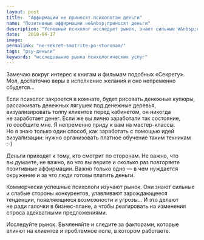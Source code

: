 ```yaml
---
layout: post
title:  "Аффирмации не приносят психологам деньги"
name: "Позитивные аффирмации не&nbsp;приносят деньги"
description: "Успешный психолог исследует рынок, знает сильные и&nbsp;слабые стороны как свои, так и&nbsp;конкурентов, улавливает тенденции и&nbsp;возможности."
date:   2010-04-17
image:
permalink: "ne-sekret-smotrite-po-storonam/"
tags: "psy-деньги"
keywords: "исследование рынка психологических услуг"
---
```


<p>Замечаю вокруг интерес к&nbsp;книгам и&nbsp;фильмам подобных «Секрету». Мол, достаточно веры в&nbsp;исполнение желания и&nbsp;оно непременно сбудется...</p>
<p>Если психолог закроется в&nbsp;комнате, будет рисовать денежные купюры, рассаживать денежных лягушек под денежные деревья, визуализировать толпу клиентов перед кабинетом, он&nbsp;никогда не&nbsp;заработает денег. Если&nbsp;же вы&nbsp;лично заработали так состояние, то&nbsp;сообщите мне. Я&nbsp;непременно приду к&nbsp;вам на&nbsp;мастер-классы. Но&nbsp;я&nbsp;знаю только один способ, как заработать с&nbsp;помощью идей визуализации: нужно организовать платное обучение таким техникам :-) </p>
<p>Деньги приходят к&nbsp;тому, кто смотрит по&nbsp;сторонам. Не&nbsp;важно, что вы&nbsp;думаете, не&nbsp;важно, во&nbsp;что вы&nbsp;верите и&nbsp;сколько раз повторяете позитивные аффирмации. Важно только одно&nbsp;— в&nbsp;чем нуждается окружение и&nbsp;за&nbsp;что люди готовы платить деньги.</p>
<p>Коммерчески успешные психологи изучают рынок. Они знают сильные и&nbsp;слабые стороны конкурентов, улавливают зарождающееся тенденции, появляющиеся возможности и&nbsp;угрозы... И&nbsp;это делают не&nbsp;ради галочки в&nbsp;бизнес-плане, а&nbsp;чтобы реагировать на&nbsp;изменения спроса адекватными предложениями.</p>
<p>Исследуйте рынок. Вычленяйте и&nbsp;следите за&nbsp;факторами, которые влияют на&nbsp;клиентов и&nbsp;проблемное поле, в&nbsp;котором работаете. </p>
